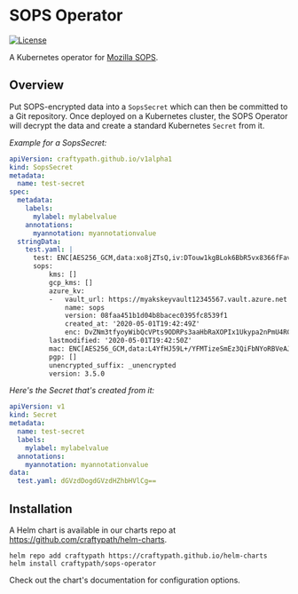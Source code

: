 # SOPS Operator

[![License](https://img.shields.io/badge/License-Apache%202.0-blue.svg)](https://opensource.org/licenses/Apache-2.0)

A Kubernetes operator for [Mozilla SOPS](https://github.com/mozilla/sops).

## Overview

Put SOPS-encrypted data into a `SopsSecret` which can then be committed to a Git repository.
Once deployed on a Kubernetes cluster, the SOPS Operator will decrypt the data and create a standard Kubernetes `Secret` from it.

*Example for a SopsSecret:*

```yaml
apiVersion: craftypath.github.io/v1alpha1
kind: SopsSecret
metadata:
  name: test-secret
spec:
  metadata:
    labels:
      mylabel: mylabelvalue
    annotations:
      myannotation: myannotationvalue
  stringData:
    test.yaml: |
      test: ENC[AES256_GCM,data:xo8jZTsQ,iv:DTouw1kgBLok6BbR5vx8366fFavV70QeCWGNQPhNb9s=,tag:RAjeoNhvGUezdOS4YOorfA==,type:str]
      sops:
          kms: []
          gcp_kms: []
          azure_kv:
          -   vault_url: https://myakskeyvault12345567.vault.azure.net
              name: sops
              version: 08faa451b1d04b8bacec0395fc8539f1
              created_at: '2020-05-01T19:42:49Z'
              enc: DvZNm3tfyoyWibQcVPts9ODRPs3aaHbRaXOPIx1Ukypa2nPmU4RCTchBPUoqscIxDjKpSy9k6A_dfE8XAu8-XrEyuOGCEy-i6Q1OtZSGW1XnWfWXPic5TF7XCVz_08h1My1RzVUr51PPNX9uazCqQeUTfBx05KC1bT3entgfttHp-98uZkZNaI8IUUnPGCH8bZzthsXRSvRQpbZcNoOW3y04pLAVYN3xVSOdDWQSElmntg_t7eVdCsmj4iXrC-J80VPU6BoZetcsQhOLjAhXHEYMOP7fqjd2bXob59Ad8rblUDwwtcZrku5lF_LVvAKGBURxockQXmEuVAjqha1SyA
          lastmodified: '2020-05-01T19:42:50Z'
          mac: ENC[AES256_GCM,data:L4YfHJ59L+/YFMTizeSmEz3QiFbNYoRBVeAJNbHOCUU0W7Iv/WfGnZuNnG5c3gOELYafc812CxCFHYwoLK0bLxOd+KHwGp5IBZ7zqrg91e04V/7Tc3iEYCE3YuTQZ56XMeSSKsct7HT7jxzmVMjW0ozJ06vzQCEC/Ljsl2NfFNs=,iv:RiBXtk6Gpc/MZvDRaGKlvA8A0K7E7bGdhs8tVa6LL5w=,tag:hwnh954tiRC/VBp6LQ6nPg==,type:str]
          pgp: []
          unencrypted_suffix: _unencrypted
          version: 3.5.0
```

*Here's the Secret that's created from it:*

```yaml
apiVersion: v1
kind: Secret
metadata:
  name: test-secret
  labels:
    mylabel: mylabelvalue
  annotations:
    myannotation: myannotationvalue
data:
  test.yaml: dGVzdDogdGVzdHZhbHVlCg==
```

## Installation

A Helm chart is available in our charts repo at https://github.com/craftypath/helm-charts.

```console
helm repo add craftypath https://craftypath.github.io/helm-charts
helm install craftypath/sops-operator
```

Check out the chart's documentation for configuration options.
